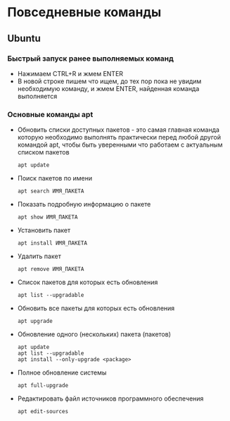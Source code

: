 # Повседневные команды

## Ubuntu

### Быстрый запуск ранее выполняемых команд
- Нажимаем CTRL+R и жмем ENTER
- В новой строке пишем что ищем, до тех пор пока не увидим необходимую команду, и жмем ENTER, найденная команда выполняется

### Основные команды apt
- Обновить списки доступных пакетов - это самая главная команда которую необходимо выполнять практически перед любой другой командой apt, чтобы быть уверенными что работаем с актуальным списком пакетов
  ```
  apt update
  ```
- Поиск пакетов по имени
  ```
  apt search ИМЯ_ПАКЕТА
  ```
- Показать подробную информацию о пакете
  ```
  apt show ИМЯ_ПАКЕТА
  ```
- Установить пакет
  ```
  apt install ИМЯ_ПАКЕТА
  ```
- Удалить пакет
  ```
  apt remove ИМЯ_ПАКЕТА
  ```
- Список пакетов для которых есть обновления
  ```
  apt list --upgradable
  ```
- Обновить все пакеты для которых есть обновления
  ```
  apt upgrade
  ```
- Обновление одного (нескольких) пакета (пакетов)
  ```
  apt update
  apt list --upgradable
  apt install --only-upgrade <package>
  ```
- Полное обновление системы
  ```
  apt full-upgrade
  ```
- Редактировать файл источников программного обеспечения
  ```
  apt edit-sources
  ```
